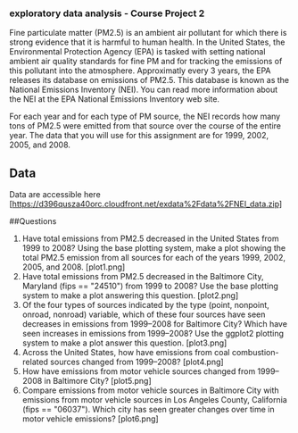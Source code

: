 ### exploratory data analysis - Course Project 2

Fine particulate matter (PM2.5) is an ambient air pollutant for which there is strong evidence that it is harmful to human health. In the United States, the Environmental Protection Agency (EPA) is tasked with setting national ambient air quality standards for fine PM and for tracking the emissions of this pollutant into the atmosphere. Approximatly every 3 years, the EPA releases its database on emissions of PM2.5. This database is known as the National Emissions Inventory (NEI). You can read more information about the NEI at the EPA National Emissions Inventory web site.

For each year and for each type of PM source, the NEI records how many tons of PM2.5 were emitted from that source over the course of the entire year. The data that you will use for this assignment are for 1999, 2002, 2005, and 2008.

## Data

Data are accessible here [https://d396qusza40orc.cloudfront.net/exdata%2Fdata%2FNEI_data.zip]



##Questions

1. Have total emissions from PM2.5 decreased in the United States from 1999 to 2008? Using the base plotting system, make a plot showing the total PM2.5 emission from all sources for each of the years 1999, 2002, 2005, and 2008.
[plot1.png]
2. Have total emissions from PM2.5 decreased in the Baltimore City, Maryland (fips == "24510") from 1999 to 2008? Use the base plotting system to make a plot answering this question.
[plot2.png]
3. Of the four types of sources indicated by the type (point, nonpoint, onroad, nonroad) variable, which of these four sources have seen decreases in emissions from 1999–2008 for Baltimore City? Which have seen increases in emissions from 1999–2008? Use the ggplot2 plotting system to make a plot answer this question.
[plot3.png]
4. Across the United States, how have emissions from coal combustion-related sources changed from 1999–2008?
[plot4.png]
5. How have emissions from motor vehicle sources changed from 1999–2008 in Baltimore City?
[plot5.png]
6. Compare emissions from motor vehicle sources in Baltimore City with emissions from motor vehicle sources in Los Angeles County, California (fips == "06037"). Which city has seen greater changes over time in motor vehicle emissions?
[plot6.png]
